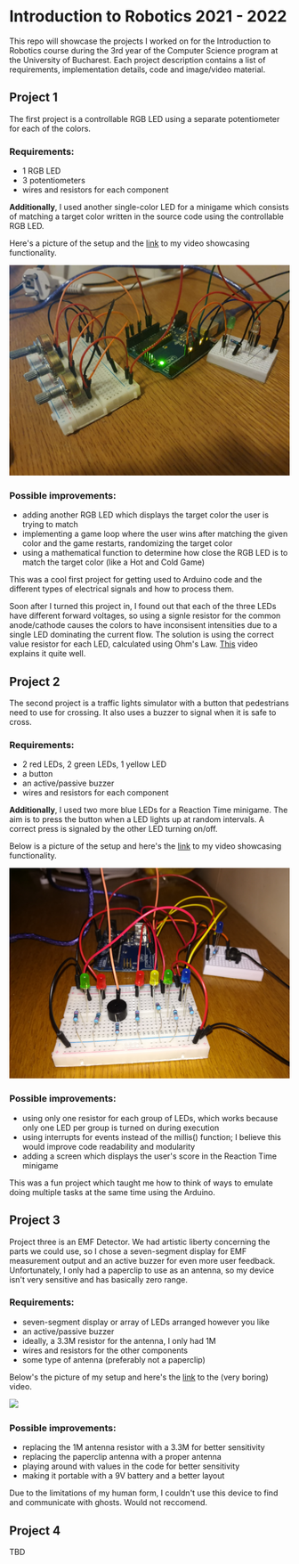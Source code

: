 # Introduction to Robotics 2021 - 2022

This repo will showcase the projects I worked on for the Introduction to Robotics course during the 3rd year of the Computer Science program at the University of Bucharest. Each project description contains a list of requirements, implementation details, code and image/video material.

## Project 1

The first project is a controllable RGB LED using a separate potentiometer for each of the colors.

### Requirements:

- 1 RGB LED
- 3 potentiometers
- wires and resistors for each component

**Additionally**, I used another single-color LED for a minigame which consists of matching a target color written in the source code using the controllable RGB LED.

Here's a picture of the setup and the [link](https://youtu.be/NDZlMUl-0iA) to my video showcasing functionality.

<img src = "https://github.com/Charmichles/introduction-to-robotics/blob/12506e7ef0ef9ed2d788a26fb91f4a2b1cbc86e4/project-1/setup.jpeg">

### Possible improvements:

- adding another RGB LED which displays the target color the user is trying to match
- implementing a game loop where the user wins after matching the given color and the game restarts, randomizing the target color
- using a mathematical function to determine how close the RGB LED is to match the target color (like a Hot and Cold Game)

This was a cool first project for getting used to Arduino code and the different types of electrical signals and how to process them.

Soon after I turned this project in, I found out that each of the three LEDs have different forward voltages, so using a signle resistor for the common anode/cathode causes the colors to have inconsisent intensities due to a single LED dominating the current flow. The solution is using the correct value resistor for each LED, calculated using Ohm's Law. [This](https://www.youtube.com/watch?v=3kntdICTuUQ) video explains it quite well.

## Project 2

The second project is a traffic lights simulator with a button that pedestrians need to use for crossing. It also uses a buzzer to signal when it is safe to cross.

### Requirements:

- 2 red LEDs, 2 green LEDs, 1 yellow LED
- a button
- an active/passive buzzer
- wires and resistors for each component

**Additionally**, I used two more blue LEDs for a Reaction Time minigame. The aim is to press the button when a LED lights up at random intervals. A correct press is signaled by the other LED turning on/off.

Below is a picture of the setup and here's the [link](https://youtu.be/6ApnEIVFysw) to my video showcasing functionality.

<img src = "https://github.com/Charmichles/introduction-to-robotics/blob/cba0ee2761f05f1c13d5b41ed5ccf06a291ab90f/project-2/setup.jpeg">

### Possible improvements:
* using only one resistor for each group of LEDs, which works because only one LED per group is turned on during execution
* using interrupts for events instead of the millis() function; I believe this would improve code readability and modularity
* adding a screen which displays the user's score in the Reaction Time minigame

This was a fun project which taught me how to think of ways to emulate doing multiple tasks at the same time using the Arduino.

## Project 3

Project three is an EMF Detector. We had artistic liberty concerning the parts we could use, so I chose a seven-segment display for EMF measurement output and an active buzzer for even more user feedback. Unfortunately, I only had a paperclip to use as an antenna, so my device isn't very sensitive and has basically zero range.

### Requirements:
- seven-segment display or array of LEDs arranged however you like
- an active/passive buzzer
- ideally, a 3.3M resistor for the antenna, I only had 1M
- wires and resistors for the other components
- some type of antenna (preferably not a paperclip)

Below's the picture of my setup and here's the [link](https://youtu.be/ltkqo6wFsuc) to the (very boring) video.

<img src = "https://github.com/andrei-brihac/introduction-to-robotics/blob/75c0bfe7fa2c60558654c86664edc4960c29946d/project-3/setup.jpg">

### Possible improvements:
* replacing the 1M antenna resistor with a 3.3M for better sensitivity
* replacing the paperclip antenna with a proper antenna
* playing around with values in the code for better sensitivity
* making it portable with a 9V battery and a better layout

Due to the limitations of my human form, I couldn't use this device to find and communicate with ghosts. Would not reccomend.

## Project 4

TBD
